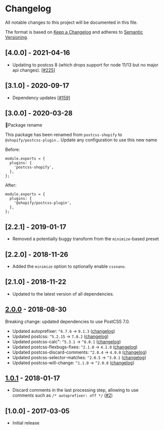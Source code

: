 # Changelog

All notable changes to this project will be documented in this file.

The format is based on [Keep a Changelog](http://keepachangelog.com/en/1.0.0/)
and adheres to [Semantic Versioning](http://semver.org/spec/v2.0.0.html).

<!-- ## [Unreleased] -->

## [4.0.0] - 2021-04-16

- Updating to postcss 8 (which drops support for node 11/13 but no major api changes). [[#225](https://github.com/Shopify/web-configs/pull/225)]

## [3.1.0] - 2020-09-17

- Dependency updates [[#159](https://github.com/Shopify/web-foundations/pull/159)]

## [3.0.0] - 2020-03-28

🚨Package rename

This package has been renamed from `postcss-shopify` to `@shopify/postcss-plugin.`. Update any configuration to use this new name

Before:

```
module.exports = {
  plugins: {
    'postcss-shopify',
  },
};
```

After:

```
module.exports = {
  plugins: {
    '@shopify/postcss-plugin',
  },
};
```

## [2.2.1] - 2019-01-17

- Removed a potentially buggy transform from the `minimize`-based preset

## [2.2.0] - 2018-11-26

- Added the `minimize` option to optionally enable `cssnano`.

## [2.1.0] - 2018-11-22

- Updated to the latest version of all dependencies.

## [2.0.0] - 2018-08-30

Breaking change: updated dependencies to use PostCSS 7.0.

- Updated autoprefixer: `^6.7.6` -> `9.1.3` ([changelog](https://github.com/postcss/autoprefixer/blob/master/CHANGELOG.md))
- Updated postcss: `^5.2.15` -> `7.0.2` ([changelog](https://github.com/postcss/postcss/blob/master/CHANGELOG.md))
- Updated postcss-calc": `^5.3.1` -> `^6.0.1` ([changelog](https://github.com/postcss/postcss-calc/blob/master/CHANGELOG.md))
- Updated postcss-flexbugs-fixes: `^2.1.0` -> `4.1.0` ([changelog](https://github.com/luisrudge/postcss-flexbugs-fixes/blob/master/CHANGELOG.md))
- Updated postcss-discard-comments: `^2.0.4` -> `4.0.0` ([changelog](https://github.com/cssnano/cssnano/blob/master/packages/postcss-discard-comments/CHANGELOG.md))
- Updated postcss-selector-matches: `^2.0.5` -> `^3.0.1` ([changelog](https://github.com/postcss/postcss-selector-matches/blob/master/CHANGELOG.md))
- Updated postcss-will-change: `^1.1.0` -> `^2.0.0` ([changelog](https://github.com/postcss/postcss-will-change/blob/master/CHANGELOG.md))

## [1.0.1] - 2018-01-17

- Discard comments in the last processing step, allowing to use comments such as `/* autoprefixer: off */` ([#2](https://github.com/Shopify/postcss-shopify/pull/2))

## [1.0.0] - 2017-03-05

- Initial release

[Unreleased]: https://github.com/Shopify/postcss-shopify/compare/v2.0.0...master
[2.0.0]: https://github.com/Shopify/postcss-shopify/compare/v1.0.1...v2.0.0
[1.0.1]: https://github.com/Shopify/postcss-shopify/compare/v1.0.0...v1.0.1
